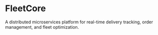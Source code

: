 # FleetCore
A distributed microservices platform for real-time delivery tracking, order management, and fleet optimization.
